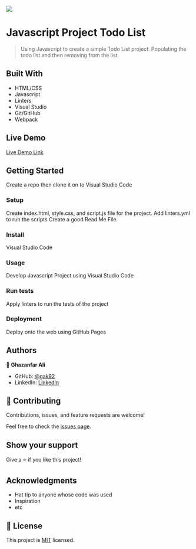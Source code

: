 ![](https://img.shields.io/badge/Microverse-blueviolet)

# Javascript Project Todo List

> Using Javascript to create a simple Todo List project. Populating the todo list and then removing from the list.


## Built With

- HTML/CSS
- Javascript
- Linters
- Visual Studio
- Git/GitHub
- Webpack

## Live Demo

[Live Demo Link](https://gak92.github.io/to_do_list/)


## Getting Started

Create a repo then clone it on to Visual Studio Code

### Setup
Create index.html, style.css, and script.js file for the project. 
Add linters.yml to run the scripts
Create a good Read Me File. 

### Install
Visual Studio Code 

### Usage
Develop Javascript Project using Visual Studio Code

### Run tests
Apply linters to run the tests of the project

### Deployment
Deploy onto the web using GitHub Pages



## Authors

👤 **Ghazanfar Ali**

- GitHub: [@gak92](https://github.com/gak92)
- LinkedIn: [LinkedIn](https://www.linkedin.com/in/ghazanfar-ali-9a4998a/)


## 🤝 Contributing

Contributions, issues, and feature requests are welcome!

Feel free to check the [issues page](../../issues/).

## Show your support

Give a ⭐️ if you like this project!

## Acknowledgments

- Hat tip to anyone whose code was used
- Inspiration
- etc

## 📝 License

This project is [MIT](./MIT.md) licensed.
